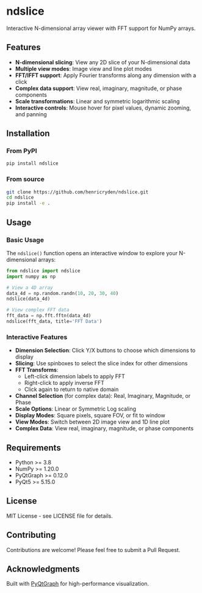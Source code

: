 # ndslice

Interactive N-dimensional array viewer with FFT support for NumPy arrays.

## Features

- **N-dimensional slicing**: View any 2D slice of your N-dimensional data
- **Multiple view modes**: Image view and line plot modes
- **FFT/IFFT support**: Apply Fourier transforms along any dimension with a click
- **Complex data support**: View real, imaginary, magnitude, or phase components
- **Scale transformations**: Linear and symmetric logarithmic scaling
- **Interactive controls**: Mouse hover for pixel values, dynamic zooming, and panning

## Installation

### From PyPI

```bash
pip install ndslice
```

### From source

```bash
git clone https://github.com/henricryden/ndslice.git
cd ndslice
pip install -e .
```

## Usage

### Basic Usage

The `ndslice()` function opens an interactive window to explore your N-dimensional arrays:

```python
from ndslice import ndslice
import numpy as np

# View a 4D array
data_4d = np.random.randn(10, 20, 30, 40)
ndslice(data_4d)

# View complex FFT data
fft_data = np.fft.fftn(data_4d)
ndslice(fft_data, title='FFT Data')
```

### Interactive Features

- **Dimension Selection**: Click Y/X buttons to choose which dimensions to display
- **Slicing**: Use spinboxes to select the slice index for other dimensions
- **FFT Transforms**: 
  - Left-click dimension labels to apply FFT
  - Right-click to apply inverse FFT
  - Click again to return to native domain
- **Channel Selection** (for complex data): Real, Imaginary, Magnitude, or Phase
- **Scale Options**: Linear or Symmetric Log scaling
- **Display Modes**: Square pixels, square FOV, or fit to window
- **View Modes**: Switch between 2D image view and 1D line plot
- **Complex Data**: View real, imaginary, magnitude, or phase components

## Requirements

- Python >= 3.8
- NumPy >= 1.20.0
- PyQtGraph >= 0.12.0
- PyQt5 >= 5.15.0

## License

MIT License - see LICENSE file for details.

## Contributing

Contributions are welcome! Please feel free to submit a Pull Request.

## Acknowledgments

Built with [PyQtGraph](https://www.pyqtgraph.org/) for high-performance visualization.

